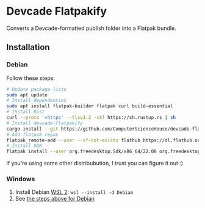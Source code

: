 # Devcade Flatpakify

Converts a Devcade-formatted publish folder into a Flatpak bundle.

## Installation

### Debian

Follow these steps:
```bash
# Update package lists
sudo apt update
# Install dependencies
sudo apt install flatpak-builder flatpak curl build-essential
# Install Rust
curl --proto '=https' --tlsv1.2 -sSf https://sh.rustup.rs | sh
# Install devcade-flatpakify
cargo install --git https://github.com/ComputerScienceHouse/devcade-flatpakify
# Add flatpak repos
flatpak remote-add --user --if-not-exists flathub https://dl.flathub.org/repo/flathub.flatpakrepo
# Install SDK
flatpak install --user org.freedesktop.Sdk/x86_64/22.08 org.freedesktop.Platform/x86_64/22.08
```

If you're using some other distribubution, I trust you can figure it out :)

### Windows

1. Install Debian [WSL 2](https://learn.microsoft.com/en-us/windows/wsl/install): `wsl --install -d Debian`
2. See [the steps above for Debian](#Debian)
